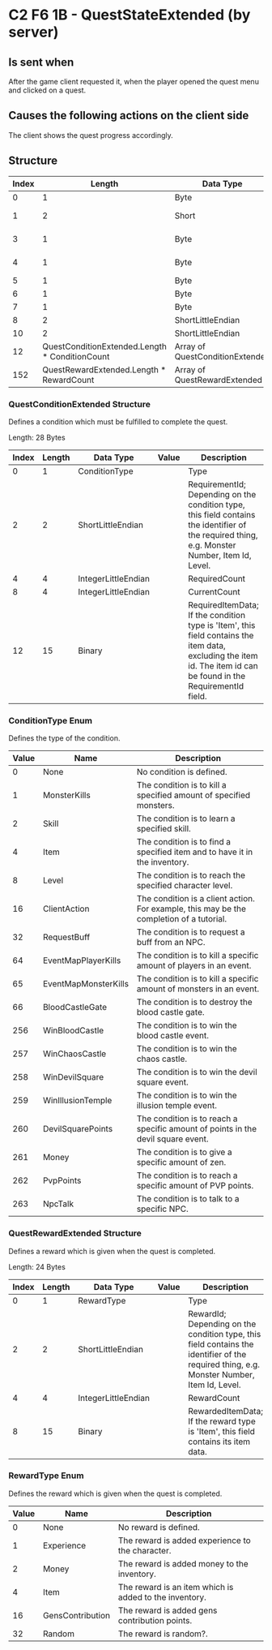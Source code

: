 # C2 F6 1B - QuestStateExtended (by server)

## Is sent when

After the game client requested it, when the player opened the quest menu and clicked on a quest.

## Causes the following actions on the client side

The client shows the quest progress accordingly.

## Structure

| Index | Length | Data Type | Value | Description |
|-------|--------|-----------|-------|-------------|
| 0 | 1 |   Byte   | 0xC2  | [Packet type](PacketTypes.md) |
| 1 | 2 |    Short   |   272   | Packet header - length of the packet |
| 3 | 1 |    Byte   | 0xF6  | Packet header - packet type identifier |
| 4 | 1 |    Byte   | 0x1B  | Packet header - sub packet type identifier |
| 5 | 1 | Byte |  | ConditionCount |
| 6 | 1 | Byte |  | RewardCount |
| 7 | 1 | Byte |  | RandomRewardCount |
| 8 | 2 | ShortLittleEndian |  | QuestNumber |
| 10 | 2 | ShortLittleEndian |  | QuestGroup |
| 12 | QuestConditionExtended.Length * ConditionCount | Array of QuestConditionExtended |  | Conditions |
| 152 | QuestRewardExtended.Length * RewardCount | Array of QuestRewardExtended |  | Rewards |

### QuestConditionExtended Structure

Defines a condition which must be fulfilled to complete the quest.

Length: 28 Bytes

| Index | Length | Data Type | Value | Description |
|-------|--------|-----------|-------|-------------|
| 0 | 1 | ConditionType |  | Type |
| 2 | 2 | ShortLittleEndian |  | RequirementId; Depending on the condition type, this field contains the identifier of the required thing, e.g. Monster Number, Item Id, Level. |
| 4 | 4 | IntegerLittleEndian |  | RequiredCount |
| 8 | 4 | IntegerLittleEndian |  | CurrentCount |
| 12 | 15 | Binary |  | RequiredItemData; If the condition type is 'Item', this field contains the item data, excluding the item id. The item id can be found in the RequirementId field. |

### ConditionType Enum

Defines the type of the condition.

| Value | Name | Description |
|-------|------|-------------|
| 0 | None | No condition is defined. |
| 1 | MonsterKills | The condition is to kill a specified amount of specified monsters. |
| 2 | Skill | The condition is to learn a specified skill. |
| 4 | Item | The condition is to find a specified item and to have it in the inventory. |
| 8 | Level | The condition is to reach the specified character level. |
| 16 | ClientAction | The condition is a client action. For example, this may be the completion of a tutorial. |
| 32 | RequestBuff | The condition is to request a buff from an NPC. |
| 64 | EventMapPlayerKills | The condition is to kill a specific amount of players in an event. |
| 65 | EventMapMonsterKills | The condition is to kill a specific amount of monsters in an event. |
| 66 | BloodCastleGate | The condition is to destroy the blood castle gate. |
| 256 | WinBloodCastle | The condition is to win the blood castle event. |
| 257 | WinChaosCastle | The condition is to win the chaos castle. |
| 258 | WinDevilSquare | The condition is to win the devil square event. |
| 259 | WinIllusionTemple | The condition is to win the illusion temple event. |
| 260 | DevilSquarePoints | The condition is to reach a specific amount of points in the devil square event. |
| 261 | Money | The condition is to give a specific amount of zen. |
| 262 | PvpPoints | The condition is to reach a specific amount of PVP points. |
| 263 | NpcTalk | The condition is to talk to a specific NPC. |

### QuestRewardExtended Structure

Defines a reward which is given when the quest is completed.

Length: 24 Bytes

| Index | Length | Data Type | Value | Description |
|-------|--------|-----------|-------|-------------|
| 0 | 1 | RewardType |  | Type |
| 2 | 2 | ShortLittleEndian |  | RewardId; Depending on the condition type, this field contains the identifier of the required thing, e.g. Monster Number, Item Id, Level. |
| 4 | 4 | IntegerLittleEndian |  | RewardCount |
| 8 | 15 | Binary |  | RewardedItemData; If the reward type is 'Item', this field contains its item data. |

### RewardType Enum

Defines the reward which is given when the quest is completed.

| Value | Name | Description |
|-------|------|-------------|
| 0 | None | No reward is defined. |
| 1 | Experience | The reward is added experience to the character. |
| 2 | Money | The reward is added money to the inventory. |
| 4 | Item | The reward is an item which is added to the inventory. |
| 16 | GensContribution | The reward is added gens contribution points. |
| 32 | Random | The reward is random?. |